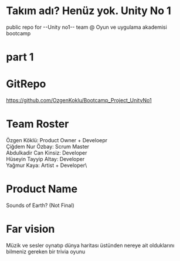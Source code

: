 # Takım adı? Henüz yok. Unity No 1
public repo for --Unity no1-- team @ Oyun ve uygulama akademisi bootcamp

# part 1

# GitRepo 
https://github.com/OzgenKoklu/Bootcamp_Project_UnityNo1

# Team Roster 
Özgen Köklü: Product Owner + Develoepr\
Çiğdem Nur Özbay: Scrum Master\
Abdulkadir Can Kinsiz: Developer \
Hüseyin Tayyip Altay: Developer\
Yağmur Kaya: Artist + Developer\

# Product Name 
Sounds of Earth? (Not Final)

# Far vision
Müzik ve sesler oynatıp dünya haritası üstünden nereye ait olduklarını bilmeniz gereken bir trivia oyunu

